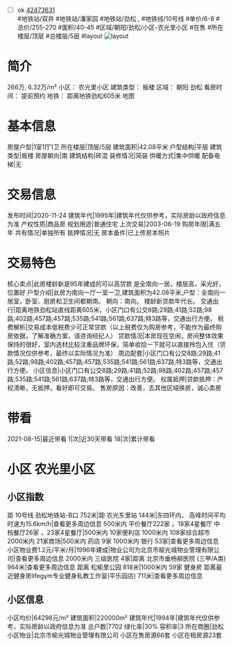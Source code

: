 - [ ] ok [42473631](https://bj.5i5j.com/ershoufang/42473631.html)  
 #地铁站/双井 #地铁站/潘家园 #地铁站/劲松 ,  #地铁线/10号线
#单价/6-8 #总价/255-270 #面积/40-45   #区域/朝阳/劲松/小区-农光里小区 #在售 #所在楼层/顶层 #总楼层/5层 #layout 
![layout](http://image16.5i5j.com/erp/house/4247/42473631/huxing/gfnpgbllb81fc8d9.jpg_P5.jpg) 
# 简介 
 266万,  6.32万/m² 
小区： 农光里小区
建筑类型： 板楼
区域： 朝阳 劲松
看房时间： 提前预约
地铁： 距离地铁劲松605米 地图
# 基本信息 
 房屋户型|1室1厅1卫
所在楼层|顶层/5层
建筑面积|42.08平米
户型结构|平层
建筑类型|板楼
房屋朝向|南
建筑结构|砖混
装修情况|简装
供暖方式|集中供暖
配备电梯|无
# 交易信息 
 发布时间|2020-11-24
建筑年代|1995年|建筑年代仅供参考，实际房龄以政府信息为准
产权性质|商品房
规划用途|普通住宅
上次交易|2003-06-19
购房年限|满五年
共有情况|单独所有
抵押情况|无
房本备件|已上传房本照片
# 交易特色 
 核心卖点|此房楼龄新是95年建成的可以高贷款 是全南向一居，楼层高，采光好，位置好
户型介绍|此房为南向一厅一室一卫,建筑面积为42.08平米,户型：全南向一居室，卧室、厨房和卫生间都朝南。 朝向：南向。 楼龄新贷款年代长。
交通出行|距离地铁劲松站直线距离605米，小区门口有公交8路;29路;41路;52路;98路;402路;457路;457路;535路;541路;561路;637路;特3路等，交通出行方便。
税费解析|交易成本低税费少可正常贷款（以上税费仅为购房参考，不能作为最终购房依据，了解准确方案，请咨询经纪人）
贷款情况|本房现在空闲，房间整体效果保持的很好，室内选材比较注重品牌环保，简单收拾一下就可以直接拎包入住（贷款情况仅供参考，最终以实际情况为准）
周边配套|小区门口有公交8路;29路;41路;52路;98路;402路;457路;457路;535路;541路;561路;637路;特3路等，交通出行方便。
小区信息|小区门口有公交8路;29路;41路;52路;98路;402路;457路;457路;535路;541路;561路;637路;特3路等，交通出行方便。
权属抵押|贷款抵押：产权清晰，无抵押，看好即可交易。 售房原因：改善，去其他区域换房，诚心卖房
# 带看 
 2021-08-15|最近带看	 1|次|近30天带看	 18|次|累计带看
# 小区 农光里小区
## 小区指数 
 距 10号线 劲松地铁站-B口 752米|距 农光东里站 144米|东四环内， 高峰时间平均时速为15.6km/h|查看更多周边信息
500米内 平价餐厅222家 ，18家4星餐厅
中档餐厅26家 ，23家4星餐厅|500米内 10家便利店
1000米内 108家综合超市
2000米内 21家商场|500米内 药店 9家
1000米内 银行 53家|查看更多周边信息
小区物业费1.2元/平米/月|1996年建成|物业公司为北京市榆光城物业管理有限公司|查看更多周边信息
2000米内 三级医院 4家|距离 北京市垂杨柳医院 (三甲/A类) 964米|查看更多周边信息
距离 松榆里公园 818米|1000米内 59家 健身房
距离最近健身房lifegym专业健身私教工作室(平乐园店) 711米|查看更多周边信息
## 小区信息 
 小区均价|64298元/m²
建筑面积|220000m²
建筑年代|1994年|建筑年代仅供参考，实际房龄以政府信息为准
总户数|7702
绿化率|30%
容积率|3
所在商圈|劲松
小区物业|北京市榆光城物业管理有限公司
小区在售房源66套
小区在租房源23套
